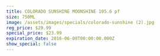 ```yaml
---
title: COLORADO SUNSHINE MOONSHINE 105.6 pf
size: 750ML
image: /assets/images/specials/colorado-sunshine (2).jpg
reg_price: $29.99
special_price: $23.99
expiration_date: 2016-06-08T00:00:00.000Z
show_special: false
---
```



